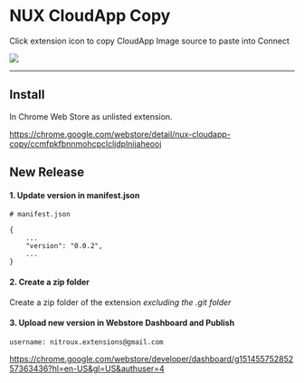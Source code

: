 # NUX CloudApp Copy
Click extension icon to copy CloudApp Image source to paste into Connect

![](https://lh3.googleusercontent.com/poAXUPc4DKDMhHR6vY6wNioPrdtcXs4UyFSPCqkPoA4Zrx0YArzYJFEL2wQVYb6O7147Hvt5=w640-h400-e365)

---

## Install
In Chrome Web Store as unlisted extension.

https://chrome.google.com/webstore/detail/nux-cloudapp-copy/ccmfpkfbnnmohcpclcljdplnijaheooj


## New Release

#### 1. Update version in manifest.json
```
# manifest.json

{
    ...
    "version": "0.0.2",
    ...
}
```

#### 2. Create a zip folder
Create a zip folder of the extension *excluding the .git folder*

#### 3. Upload new version in Webstore Dashboard and Publish
`username: nitroux.extensions@gmail.com`

https://chrome.google.com/webstore/developer/dashboard/g15145575285257363436?hl=en-US&gl=US&authuser=4
